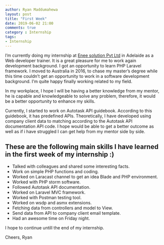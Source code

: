 ```yaml
---
author: Ryan Maddumahewa
layout: post
title: "First Week"
date: 2019-06-02 21:00
comments: true
category : Internship
tags:       
- Internship
---
```


I’m currently doing my internship at [Enee solution Pvt Ltd](https://enee.com.au) in Adelaide as a Web developer trainer. It is a great pleasure for me to work again development background. I got an opportunity to learn PHP Laravel framework. I moved to Australia in 2016, to chase my master’s degree while this time couldn’t get an opportunity to work in a software development background. I’m quite happy finally working related to my field.

In my workplace, I hope I will be having a better knowledge from my mentor, he is capable and knowledgeable to solve any problem, therefore, it would be a better opportunity to enhance my skills.

Currently, I started to work on Autotask API guidebook. According to this guidebook, it has predefined APIs. Theoretically, I have developed using company client data to matching according to the Autotask API documentation API code. I hope would be able to get a better outcome as well as if i have struggled I can get help from my mentor side by side. 

## These are the following main skills I have learned in the first week of my internship :) 

 * Talked with colleagues and shared some interesting facts.
 * Work on simple PHP functions and coding.
 * Worked on Laracast channel to get an idea Blade and PHP environment.
 * Worked with PHP storm software.
 * Followed Autotask API documentation.
 * Worked on Laravel MVC framework.
 * Worked with Postman testing tool.
 * Worked on wsdp and asmx extensions.
 * Fetching data from controllers and model to View.
 * Send data from API to company client email template.
 * Had an awesome time on Friday night. 



I hope to continue untill the end of my internship. 

Cheers,
Ryan
